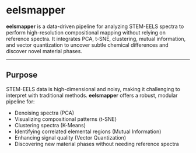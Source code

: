 # eelsmapper

**eelsmapper** is a data-driven pipeline for analyzing STEM-EELS spectra to perform high-resolution compositional mapping without relying on reference spectra. It integrates PCA, t-SNE, clustering, mutual information, and vector quantization to uncover subtle chemical differences and discover novel material phases.

---

## Purpose

STEM-EELS data is high-dimensional and noisy, making it challenging to interpret with traditional methods. **eelsmapper** offers a robust, modular pipeline for:

- Denoising spectra (PCA)
- Visualizing compositional patterns (t-SNE)
- Clustering spectra (K-Means)
- Identifying correlated elemental regions (Mutual Information)
- Enhancing signal quality (Vector Quantization)
- Discovering new material phases without needing reference spectra